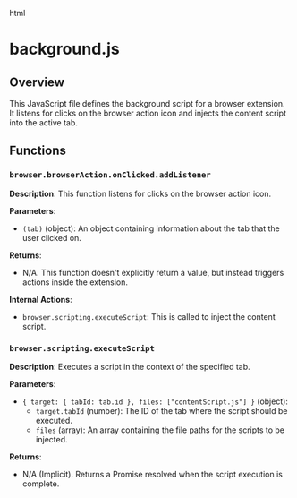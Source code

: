 html
<h1>background.js</h1>

<h2>Overview</h2>
<p>This JavaScript file defines the background script for a browser extension.  It listens for clicks on the browser action icon and injects the content script into the active tab.</p>

<h2>Functions</h2>

<h3><code>browser.browserAction.onClicked.addListener</code></h3>

<p><strong>Description</strong>: This function listens for clicks on the browser action icon.</p>

<p><strong>Parameters</strong>:</p>
<ul>
  <li><code>(tab)</code> (object): An object containing information about the tab that the user clicked on.</li>
</ul>

<p><strong>Returns</strong>:</p>
<ul>
  <li>N/A. This function doesn't explicitly return a value, but instead triggers actions inside the extension.</li>
</ul>
<p><strong>Internal Actions</strong>:</p>
<ul>
  <li><code>browser.scripting.executeScript</code>:  This is called to inject the content script.</li>
</ul>


<h3><code>browser.scripting.executeScript</code></h3>

<p><strong>Description</strong>: Executes a script in the context of the specified tab.</p>

<p><strong>Parameters</strong>:</p>
<ul>
  <li><code>{ target: { tabId: tab.id }, files: ["contentScript.js"] }</code> (object):
    <ul>
      <li><code>target.tabId</code> (number): The ID of the tab where the script should be executed.</li>
      <li><code>files</code> (array): An array containing the file paths for the scripts to be injected.</li>
    </ul>
  </li>
</ul>

<p><strong>Returns</strong>:</p>
<ul>
  <li>N/A (Implicit).  Returns a Promise resolved when the script execution is complete.</li>
</ul>